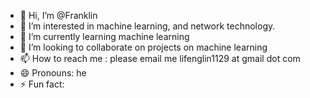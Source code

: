 - 👋 Hi, I’m @Franklin
- 👀 I’m interested in machine learning, and network technology.
- 🌱 I’m currently learning machine learning
- 💞️ I’m looking to collaborate on projects on machine learning 
- 📫 How to reach me : please email me lifenglin1129 at gmail dot com
- 😄 Pronouns: he
- ⚡ Fun fact: 

<!---
Franklin1129/Franklin1129 is a ✨ special ✨ repository because its `README.md` (this file) appears on your GitHub profile.
You can click the Preview link to take a look at your changes.
--->
